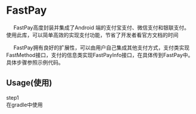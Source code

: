 FastPay
=======
      FastPay高度封装并集成了Android 端的支付宝支付、微信支付和银联支付。使用此库，可以简单高效的实现支付功能，节省了开发者看官方文档的时间
      
      FastPay拥有良好的扩展性，可以由用户自己集成其他支付方式，支付类实现FastMethod接口，支付的信息类实现FastPayInfo接口，在具体传到FastPay中。具体步骤参照示例代码。
      
Usage(使用)
---------------------------
step1<br>在gradle中使用
